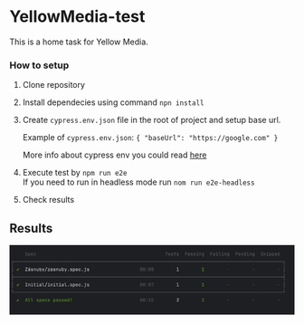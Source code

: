 # YellowMedia-test

This is a home task for Yellow Media.

### How to setup

1. Clone repository
2. Install dependecies using command `npn install`
3. Create `cypress.env.json` file in the root of project and setup base url.

    Example of `cypress.env.json`:
   `
   {
   "baseUrl": "https://google.com"
   }
   `

   More info about cypress env you could read [here](https://docs.cypress.io/guides/guides/environment-variables#Option-2-cypressenvjson)
4. Execute test by `npm run e2e`\
    If you need to run in headless mode run `nom run e2e-headless`
5. Check results

## Results
![img.png](cypress/screenshots/img.png)


